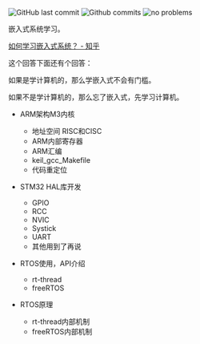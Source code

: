 
![GitHub last commit](https://badgen.net/github/last-commit/Meng2025/embedded-system/main)
![Github commits](https://badgen.net/github/commits/Meng2025/embedded-system/main)
![no problems](https://badgen.net/badge/no%20problem/(maybe)/red)

嵌入式系统学习。

[如何学习嵌入式系统？ - 知乎](https://www.zhihu.com/question/19688487/answer/32217959)

这个回答下面还有个回答：

如果是学计算机的，那么学嵌入式不会有门槛。

如果不是学计算机的，那么忘了嵌入式，先学习计算机。

- ARM架构M3内核
  - 地址空间 RISC和CISC
  - ARM内部寄存器
  - ARM汇编
  - keil_gcc_Makefile
  - 代码重定位
- STM32 HAL库开发
  - GPIO
  - RCC
  - NVIC
  - Systick
  - UART
  - 其他用到了再说


- RTOS使用，API介绍
  - rt-thread
  - freeRTOS
- RTOS原理
  - rt-thread内部机制
  - freeRTOS内部机制



